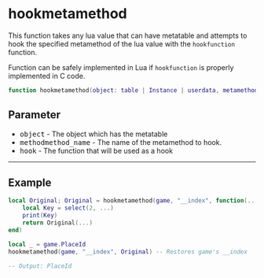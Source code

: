 # hookmetamethod

This function takes any lua value that can have metatable and attempts to hook the specified metamethod of the lua value with the `hookfunction` function.

Function can be safely implemented in Lua if `hookfunction` is properly implemented in C code.

```lua
function hookmetamethod(object: table | Instance | userdata, metamethod_name: string, hook: (...any) -> (...any)): (...any) -> (...any)
```

## Parameter

* <kbd>object</kbd> - The object which has the metatable
* <kbd>methodmethod\_name</kbd> - The name of the metamethod to hook.
* <kbd>hook</kbd>  - The function that will be used as a hook

***

## Example

```lua
local Original; Original = hookmetamethod(game, "__index", function(...)
    local Key = select(2, ...)
    print(Key)
    return Original(...)
end)

local _ = game.PlaceId
hookmetamethod(game, "__index", Original) -- Restores game's __index

-- Output: PlaceId
```
